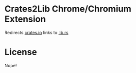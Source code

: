 # Crates2Lib Chrome/Chromium Extension
Redirects [crates.io](https://crates.io) links to [lib.rs](https://lib.rs)
# License
Nope!
